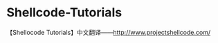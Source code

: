 Shellcode-Tutorials
===================

【Shellocode Tutorials】中文翻译——http://www.projectshellcode.com/
